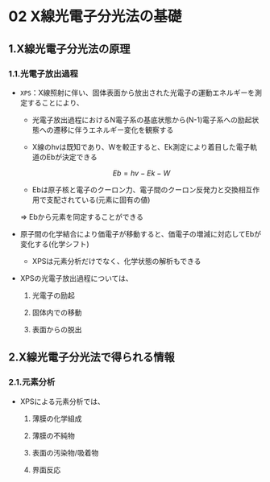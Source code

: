02 X線光電子分光法の基礎
=====================

## 1.X線光電子分光法の原理

### 1.1.光電子放出過程

* `XPS`：X線照射に伴い、固体表面から放出された光電子の運動エネルギーを測定することにより、

  * 光電子放出過程におけるN電子系の基底状態から(N-1)電子系への励起状態への遷移に伴うエネルギー変化を観察する

  * X線のhvは既知であり、Wを較正すると、Ek測定により着目した電子軌道のEbが決定できる

  ```math
  Eb = hv - Ek - W
  ```

  * Ebは原子核と電子のクーロン力、電子間のクーロン反発力と交換相互作用で支配されている(元素に固有の値)

  => Ebから元素を同定することができる

* 原子間の化学結合により価電子が移動すると、価電子の増減に対応してEbが変化する(化学シフト)

  * XPSは元素分析だけでなく、化学状態の解析もできる

* XPSの光電子放出過程については、

  1. 光電子の励起

  1. 固体内での移動

  1. 表面からの脱出



## 2.X線光電子分光法で得られる情報

### 2.1.元素分析

* XPSによる元素分析では、

  1. 薄膜の化学組成

  1. 薄膜の不純物

  1. 表面の汚染物/吸着物

  1. 界面反応
